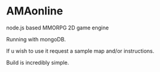 # AMAonline
node.js based MMORPG 2D game engine

Running with mongoDB.

If u wish to use it request a sample map and/or instructions.

Build is incredibly simple.
